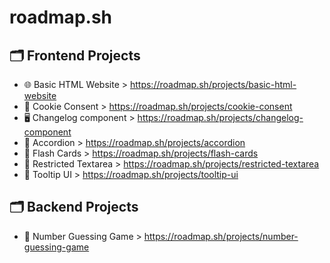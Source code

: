 # roadmap.sh

## 🗂️ Frontend Projects

- 🌐 Basic HTML Website > https://roadmap.sh/projects/basic-html-website
- 🍪 Cookie Consent > https://roadmap.sh/projects/cookie-consent
- 🖥️ Changelog component > https://roadmap.sh/projects/changelog-component
- 📱 Accordion > https://roadmap.sh/projects/accordion
- 📰 Flash Cards > https://roadmap.sh/projects/flash-cards
- 💬 Restricted Textarea > https://roadmap.sh/projects/restricted-textarea
- 📑 Tooltip UI > https://roadmap.sh/projects/tooltip-ui

## 🗂️ Backend Projects

- 🔢 Number Guessing Game > https://roadmap.sh/projects/number-guessing-game
